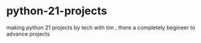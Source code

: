 # python-21-projects
making python 21 projects by tech with tim , there a  completely begineer to advance projects
